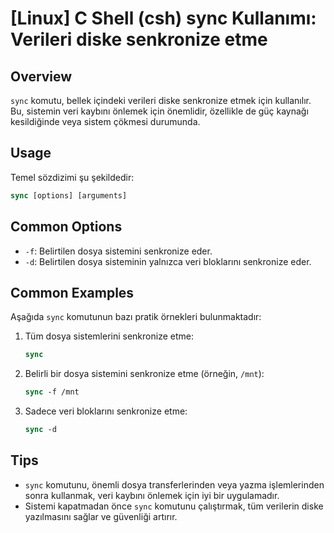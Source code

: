 # [Linux] C Shell (csh) sync Kullanımı: Verileri diske senkronize etme

## Overview
`sync` komutu, bellek içindeki verileri diske senkronize etmek için kullanılır. Bu, sistemin veri kaybını önlemek için önemlidir, özellikle de güç kaynağı kesildiğinde veya sistem çökmesi durumunda.

## Usage
Temel sözdizimi şu şekildedir:
```csh
sync [options] [arguments]
```

## Common Options
- `-f`: Belirtilen dosya sistemini senkronize eder.
- `-d`: Belirtilen dosya sisteminin yalnızca veri bloklarını senkronize eder.

## Common Examples
Aşağıda `sync` komutunun bazı pratik örnekleri bulunmaktadır:

1. Tüm dosya sistemlerini senkronize etme:
   ```csh
   sync
   ```

2. Belirli bir dosya sistemini senkronize etme (örneğin, `/mnt`):
   ```csh
   sync -f /mnt
   ```

3. Sadece veri bloklarını senkronize etme:
   ```csh
   sync -d
   ```

## Tips
- `sync` komutunu, önemli dosya transferlerinden veya yazma işlemlerinden sonra kullanmak, veri kaybını önlemek için iyi bir uygulamadır.
- Sistemi kapatmadan önce `sync` komutunu çalıştırmak, tüm verilerin diske yazılmasını sağlar ve güvenliği artırır.